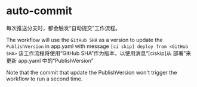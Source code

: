 # auto-commit

每次推送分支时，都会触发“自动提交”工作流程。

The workflow will use the `GitHub SHA` as a version to update the `PublishVersion` in app.yaml with message `[ci skip] deploy from <GitHub SHA>`
该工作流程将使用“GitHub SHA”作为版本，以使用消息“[ciskip]从 <GitHub SHA> 部署”来更新 app.yaml 中的“PublishVersion”

Note that the commit that update the PublishVersion won't trigger the workflow to run a second time.
